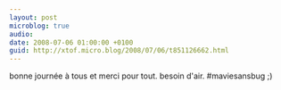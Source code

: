 ```yaml
---
layout: post
microblog: true
audio: 
date: 2008-07-06 01:00:00 +0100
guid: http://xtof.micro.blog/2008/07/06/t851126662.html
---
```

bonne journée à tous et merci pour tout. besoin d'air. #maviesansbug ;)
